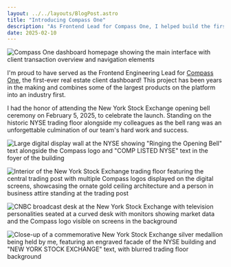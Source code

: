 ```yaml
---
layout: ../../layouts/BlogPost.astro
title: "Introducing Compass One"
description: "As Frontend Lead for Compass One, I helped build the first real estate client dashboard that combines major platform products into an industry-first solution."
date: 2025-02-10
---
```


![Compass One dashboard homepage showing the main interface with client transaction overview and navigation elements](/assets/img/compass-one/compass-one.webp)

I'm proud to have served as the Frontend Engineering Lead for <a
  href="https://one.compass.com" target="_blank">Compass One</a>, the
first-ever real estate client dashboard! This project has been years in the
making and combines some of the largest products on the platform into an
industry first.

I had the honor of attending the New York Stock Exchange opening bell ceremony
on February 5, 2025, to celebrate the launch. Standing on the historic NYSE
trading floor alongside my colleagues as the bell rang was an unforgettable
culmination of our team's hard work and success.

![Large digital display wall at the NYSE showing "Ringing the Opening Bell" text alongside the Compass logo and "COMP LISTED NYSE" text in the foyer of the building](/assets/img/compass-one-launch/nyse-entrance.webp)

![Interior of the New York Stock Exchange trading floor featuring the central trading post with multiple Compass logos displayed on the digital screens, showcasing the ornate gold ceiling architecture and a person in business attire standing at the trading post](/assets/img/compass-one-launch/nyse-floor.webp)

![CNBC broadcast desk at the New York Stock Exchange with television personalities seated at a curved desk with monitors showing market data and the Compass logo visible on screens in the background](/assets/img/compass-one-launch/nyse-cnbc-booth.webp)

![Close-up of a commemorative New York Stock Exchange silver medallion being held by me, featuring an engraved facade of the NYSE building and "NEW YORK STOCK EXCHANGE" text, with blurred trading floor background](/assets/img/compass-one-launch/nyse-coin.webp)
